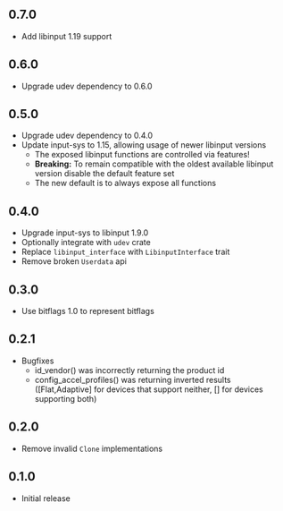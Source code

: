 ## 0.7.0

- Add libinput 1.19 support

## 0.6.0

- Upgrade udev dependency to 0.6.0

## 0.5.0

- Upgrade udev dependency to 0.4.0
- Update input-sys to 1.15, allowing usage of newer libinput versions
  - The exposed libinput functions are controlled via features!
  - **Breaking:** To remain compatible with the oldest available libinput version disable the default feature set
  - The new default is to always expose all functions

## 0.4.0

- Upgrade input-sys to libinput 1.9.0
- Optionally integrate with `udev` crate
- Replace `libinput_interface` with `LibinputInterface` trait
- Remove broken `Userdata` api

## 0.3.0

- Use bitflags 1.0 to represent bitflags

## 0.2.1

- Bugfixes
  - id_vendor() was incorrectly returning the product id
  - config_accel_profiles() was returning inverted results ([Flat,Adaptive] for devices that support neither, [] for devices supporting both)


## 0.2.0

- Remove invalid `Clone` implementations

## 0.1.0

- Initial release
